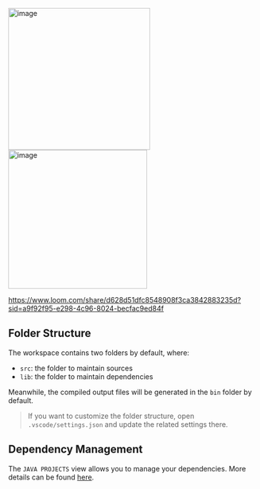 <img width="285" alt="image" src="https://github.com/Esterjudith/GUI/assets/106325339/75726f81-2546-4418-a807-13b13550bd1c">  <img width="279" alt="image" src="https://github.com/Esterjudith/GUI/assets/106325339/4b5b8313-3226-42f5-ac44-f65e07fd0e05">

https://www.loom.com/share/d628d51dfc8548908f3ca3842883235d?sid=a9f92f95-e298-4c96-8024-becfac9ed84f



## Folder Structure

The workspace contains two folders by default, where:

- `src`: the folder to maintain sources
- `lib`: the folder to maintain dependencies

Meanwhile, the compiled output files will be generated in the `bin` folder by default.

> If you want to customize the folder structure, open `.vscode/settings.json` and update the related settings there.

## Dependency Management

The `JAVA PROJECTS` view allows you to manage your dependencies. More details can be found [here](https://github.com/microsoft/vscode-java-dependency#manage-dependencies).

